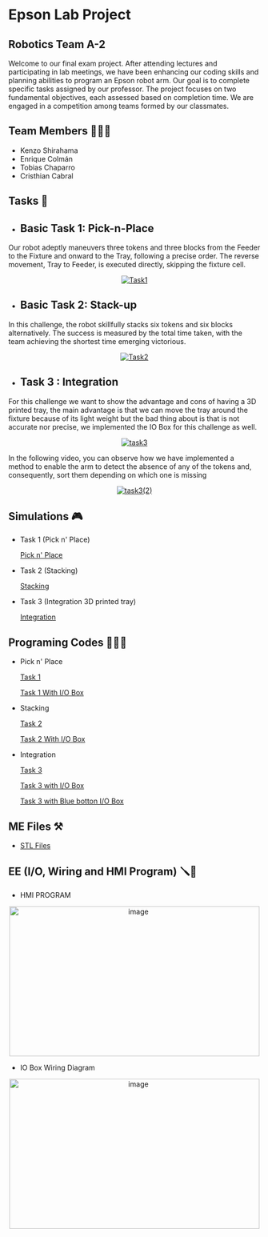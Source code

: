 #                                                                                         Epson Lab Project
## Robotics Team A-2 
Welcome to our final exam project. After attending lectures and participating in lab meetings, we have been enhancing our coding skills and planning abilities to program an Epson robot arm. Our goal is to complete specific tasks assigned by our professor. The project focuses on two fundamental objectives, each assessed based on completion time. We are engaged in a competition among teams formed by our classmates. 

## Team Members 🙋🏻‍♂️
- Kenzo Shirahama
- Enrique Colmán
- Tobias Chaparro
- Cristhian Cabral

## Tasks 📝
* ## Basic Task 1: Pick-n-Place 
Our robot adeptly maneuvers three tokens and three blocks from the Feeder to the Fixture and onward to the Tray, following a precise order. The reverse movement, Tray to Feeder, is executed directly, skipping the fixture cell.

<p align="center">
  <a href="https://www.youtube.com/watch?v=mE50_5XhfIs">
    <img src="https://img.youtube.com/vi/mE50_5XhfIs/0.jpg" alt="Task1">
  </a>
</p>


* ## Basic Task 2: Stack-up 
In this challenge, the robot skillfully stacks six tokens and six blocks alternatively. The success is measured by the total time taken, with the team achieving the shortest time emerging victorious.

<p align="center">
  <a href="https://www.youtube.com/watch?v=pTWxLXmQEvM">
    <img src="https://img.youtube.com/vi/pTWxLXmQEvM/0.jpg" alt="Task2">
  </a>
</p>

* ## Task 3 : Integration  
For this challenge we want to show the advantage and cons of having a 3D printed tray, the main advantage is that we can move the tray around the fixture because of its light weight but the bad thing about is that is not accurate nor precise, we implemented the IO Box for this challenge as well.

<p align="center">
  <a href="https://www.youtube.com/watch?v=Ddgq2x1nr8A">
    <img src="https://img.youtube.com/vi/Ddgq2x1nr8A/0.jpg" alt="task3">
  </a>
</p>

In the following video, you can observe how we have implemented a method to enable the arm to detect the absence of any of the tokens and, consequently, sort them depending on which one is missing

<p align="center">
  <a href="https://www.youtube.com/watch?v=M23mgL0diwQ">
    <img src="https://img.youtube.com/vi/M23mgL0diwQ/0.jpg" alt="task3(2)">
  </a>
</p>

## Simulations 🎮
* Task 1 (Pick n' Place)

  [Pick n' Place](https://www.youtube.com/watch?v=sVbbRuXEqnc)
 
* Task 2 (Stacking)

  [Stacking](https://www.youtube.com/watch?v=k44DTTMQ_2I)

* Task 3 (Integration 3D printed tray)

  [Integration](https://youtu.be/m8K3Kds7lEA)

## Programing Codes 👨🏻‍💻 
*  Pick n' Place
  
   [Task 1](https://github.com/Skylinexs/A-2-Team/blob/main/Pick%20n'%20Place.txt)
  
   [Task 1 With I/O Box](https://github.com/Skylinexs/A-2-Team/blob/main/Pick%20n'%20Place(I%20O%20Box).txt)


*  Stacking

   [Task 2](https://github.com/Skylinexs/A-2-Team/blob/main/Stacking.txt)
 
   [Task 2 With I/O Box](https://github.com/Skylinexs/A-2-Team/blob/main/Stacking%20(I-O%20Box).txt)

*  Integration

   [Task 3](https://github.com/Skylinexs/A-2-Team/blob/main/Integration.txt)

   [Task 3 with I/O Box](https://github.com/Skylinexs/A-2-Team/blob/main/Integration%20(I-O%20Box).txt)

   [Task 3 with Blue botton I/O Box](https://github.com/Skylinexs/A-2-Team/blob/main/Integration%20(I-O%20Box%20Blue%20Botton).txt)


## ME Files ⚒️
* [STL Files](https://github.com/Skylinexs/A-2-Team/tree/main/3D%20Files)
## EE (I/O, Wiring and HMI Program) 🪛🔌
* HMI PROGRAM
  
<p align="center">
  <img src="https://github.com/Skylinexs/A-2-Team/assets/152862499/7e330766-06bc-427e-82fe-484514557a2d" alt="image" width="500" height="300">
</p>

* IO Box Wiring Diagram
  
<p align="center">
 <img src="https://github.com/Skylinexs/A-2-Team/assets/152862499/b9f763cc-bf91-45b0-b7ab-37c07b5655d5" alt="image" width="500" height="300">
</p> 






